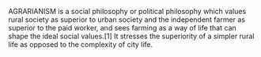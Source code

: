 AGRARIANISM is a social philosophy or political philosophy which values rural society as superior to urban society and the independent farmer as superior to the paid worker, and sees farming as a way of life that can shape the ideal social values.[1] It stresses the superiority of a simpler rural life as opposed to the complexity of city life.
